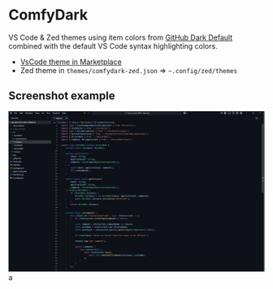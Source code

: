 # ComfyDark

VS Code & Zed themes using item colors from [GitHub Dark Default](https://marketplace.visualstudio.com/items?itemName=GitHub.github-vscode-theme) combined with the default VS Code syntax highlighting colors.

- [VsCode theme in Marketplace](https://marketplace.visualstudio.com/items?itemName=JensBech-Srensen.comfydark)
- Zed theme in `themes/comfydark-zed.json` => `~.config/zed/themes`

## Screenshot example

![Screenshot](https://raw.githubusercontent.com/jensbech/ComfyDark/main/images/screenshot.png)
a
